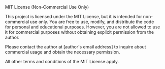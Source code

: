 MIT License (Non-Commercial Use Only)

This project is licensed under the MIT License, but it is intended for non-commercial use only. You are free to use, modify, and distribute the code for personal and educational purposes. However, you are not allowed to use it for commercial purposes without obtaining explicit permission from the author.

Please contact the author at [author's email address] to inquire about commercial usage and obtain the necessary permission.

All other terms and conditions of the MIT License apply.

